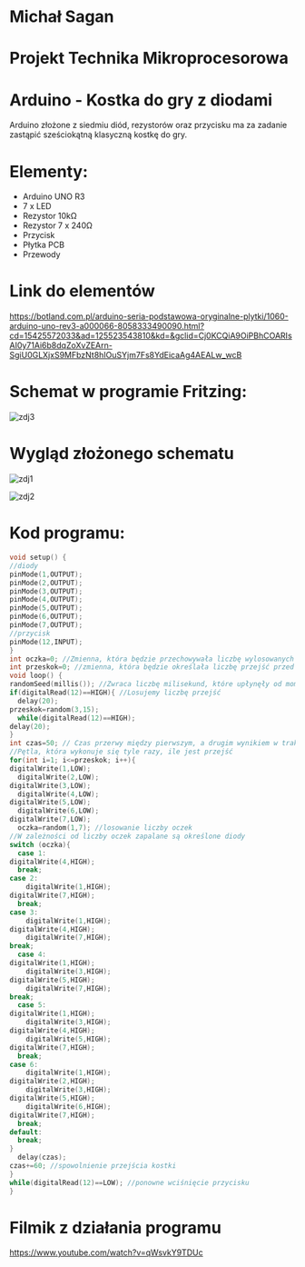 # Michał Sagan
 
# Projekt  Technika Mikroprocesorowa

# Arduino - Kostka do gry z diodami

Arduino złożone z siedmiu diód, rezystorów oraz przycisku ma za zadanie zastąpić sześciokątną klasyczną kostkę do gry.

# Elementy:

- Arduino UNO R3
- 7 x LED
- Rezystor 10kΩ
- Rezystor 7 x 240Ω
- Przycisk
- Płytka PCB
- Przewody

# Link do elementów

https://botland.com.pl/arduino-seria-podstawowa-oryginalne-plytki/1060-arduino-uno-rev3-a000066-8058333490090.html?cd=15425572033&ad=125523543810&kd=&gclid=Cj0KCQiA9OiPBhCOARIsAI0y71Ai6b8dqZoXvZEArn-SgiU0GLXjxS9MFbzNt8hIOuSYjm7Fs8YdEicaAg4AEALw_wcB


# Schemat w programie Fritzing:

![zdj3](https://user-images.githubusercontent.com/93212854/152233924-7b46fa16-9ac4-4ba4-b116-59b6e3e2a947.JPG)


# Wygląd złożonego schematu

![zdj1](https://user-images.githubusercontent.com/93212854/152232961-a00cccd2-e33c-44da-9316-0135bdcc130c.jpg)

![zdj2](https://user-images.githubusercontent.com/93212854/152233058-93f6bdf8-13e7-4f2f-a2d1-3a82044dd5af.jpg)


# Kod programu:

```cpp
void setup() {
//diody
pinMode(1,OUTPUT);
pinMode(2,OUTPUT);
pinMode(3,OUTPUT);
pinMode(4,OUTPUT);
pinMode(5,OUTPUT);
pinMode(6,OUTPUT);
pinMode(7,OUTPUT);
//przycisk
pinMode(12,INPUT);
}
int oczka=0; //Zmienna, która będzie przechowywała liczbę wylosowanych oczek
int przeskok=0; //zmienna, która będzie określała liczbę przejść przed pokazaniem właściwego wyniku
void loop() {
randomSeed(millis()); //Zwraca liczbę milisekund, które upłynęły od momentu rozpoczęcia wykonywania programu
if(digitalRead(12)==HIGH){ //Losujemy liczbę przejść 
  delay(20);
przeskok=random(3,15);
  while(digitalRead(12)==HIGH);
delay(20);
}
int czas=50; // Czas przerwy między pierwszym, a drugim wynikiem w trakcie losowania
//Pętla, która wykonuje się tyle razy, ile jest przejść
for(int i=1; i<=przeskok; i++){
digitalWrite(1,LOW);
  digitalWrite(2,LOW);
digitalWrite(3,LOW);
  digitalWrite(4,LOW);
digitalWrite(5,LOW);
  digitalWrite(6,LOW);
digitalWrite(7,LOW);
  oczka=random(1,7); //losowanie liczby oczek
//W zależności od liczby oczek zapalane są określone diody
switch (oczka){
  case 1:
digitalWrite(4,HIGH);
  break;
case 2:
    digitalWrite(1,HIGH);
digitalWrite(7,HIGH);
  break;
case 3:
    digitalWrite(1,HIGH);
digitalWrite(4,HIGH);
    digitalWrite(7,HIGH);
break;
  case 4:
digitalWrite(1,HIGH);
    digitalWrite(3,HIGH);
digitalWrite(5,HIGH);
    digitalWrite(7,HIGH);
break;
  case 5:
digitalWrite(1,HIGH);
    digitalWrite(3,HIGH);
digitalWrite(4,HIGH);
    digitalWrite(5,HIGH);
digitalWrite(7,HIGH);
  break;
case 6:
    digitalWrite(1,HIGH);
digitalWrite(2,HIGH);
    digitalWrite(3,HIGH);
digitalWrite(5,HIGH);
    digitalWrite(6,HIGH);
digitalWrite(7,HIGH);
  break;
default:
  break;
}
  delay(czas);
czas+=60; //spowolnienie przejścia kostki
}
while(digitalRead(12)==LOW); //ponowne wciśnięcie przycisku
}
```
# Filmik z działania programu 
https://www.youtube.com/watch?v=qWsvkY9TDUc
